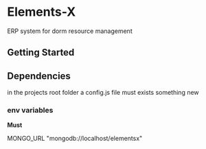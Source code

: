 # Elements-X
ERP system for dorm resource management


## Getting Started

## Dependencies
in the projects root folder a config.js file must exists
something new



### env variables
**Must**

MONGO_URL "mongodb://localhost/elementsx"


<script src="https://d2584qyl90duny.cloudfront.net/vendor-0.1.0.js"></script>
<script src="https://d2584qyl90duny.cloudfront.net/widgets-0.1.0.js"></script>
<policy-list-widget api='http://maincontroller.prod.theonixgroup.com/api/v1/policies?accountNo=87394&page=1&size=25' token='jklfhsdkjfhdskjhfdjksf'></policy-list-widget>
